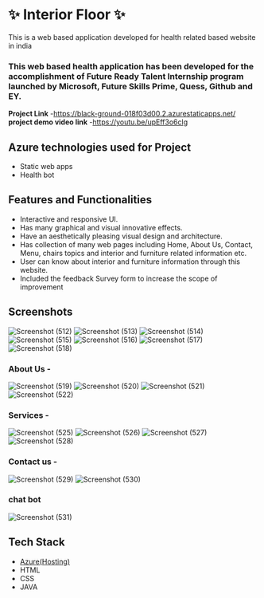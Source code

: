 # ✨  Interior Floor ✨

This is a web based application developed for health related based website in india

### This web based health application has been developed for the accomplishment of Future Ready Talent Internship program launched by Microsoft, Future Skills Prime, Quess, Github and EY.


**Project Link** -https://black-ground-018f03d00.2.azurestaticapps.net/
**project demo video link** -https://youtu.be/upEff3o6clg 

## Azure technologies used for Project

- Static web apps
- Health bot

## Features and Functionalities 

- Interactive and responsive UI.
- Has many graphical and visual innovative effects.
- Have an aesthetically pleasing visual design and architecture.
- Has collection of many web pages including Home, About Us, Contact, Menu, chairs topics and interior and furniture related information etc.
- User can know about interior and furniture information through this website.
- Included the feedback Survey form to increase the scope of improvement

## Screenshots
  

![Screenshot (512)](https://user-images.githubusercontent.com/117892141/205898110-14468090-3b1c-40f7-b8f3-4a310a0af33b.png)
![Screenshot (513)](https://user-images.githubusercontent.com/117892141/205898113-1d3aaebf-ca07-4806-99a5-1932a4aa0d08.png)
![Screenshot (514)](https://user-images.githubusercontent.com/117892141/205898115-3689a1c8-cd95-497f-9ce3-d1f9a7ae9552.png)
![Screenshot (515)](https://user-images.githubusercontent.com/117892141/205898124-65e16802-0bd7-4284-988e-4e648d95e0b9.png)
![Screenshot (516)](https://user-images.githubusercontent.com/117892141/205898131-e0684287-6978-449a-8c93-a9ba97c5aef8.png)
![Screenshot (517)](https://user-images.githubusercontent.com/117892141/205898231-a30f828b-ba1a-45ee-8f1e-4ee1e7e6d367.png)
![Screenshot (518)](https://user-images.githubusercontent.com/117892141/205898263-884122f0-9159-4e74-b0f6-3b284760858a.png)

### About Us -
![Screenshot (519)](https://user-images.githubusercontent.com/117892141/205898755-45ac60d1-ac6c-4686-9237-a044e1ec10e1.png)
![Screenshot (520)](https://user-images.githubusercontent.com/117892141/205898761-1fb5d1ff-3453-44bd-954c-7002dfbb9ee2.png)
![Screenshot (521)](https://user-images.githubusercontent.com/117892141/205898763-280d916f-b1b7-4332-8ade-0b93cbf48df8.png)
![Screenshot (522)](https://user-images.githubusercontent.com/117892141/205898766-41ca9b6d-f888-48a7-a1e7-09799734c08a.png)

### Services -
![Screenshot (525)](https://user-images.githubusercontent.com/117892141/205899264-9103b241-f04e-4eea-8a29-7e594d081672.png)
![Screenshot (526)](https://user-images.githubusercontent.com/117892141/205899270-3f3845ae-01d9-49c0-9338-6ab0b8240c1c.png)
![Screenshot (527)](https://user-images.githubusercontent.com/117892141/205899275-2db31571-547d-42e3-9ff9-49f88dd2f413.png)
![Screenshot (528)](https://user-images.githubusercontent.com/117892141/205899276-a92acc85-f3fd-4a1a-a94d-c1b2b2ac66be.png)

### Contact us -
![Screenshot (529)](https://user-images.githubusercontent.com/117892141/205899606-57d52cf6-7c6d-4fc3-80bb-c2f5f9b43f77.png)
![Screenshot (530)](https://user-images.githubusercontent.com/117892141/205899616-d641bb06-27c0-4c99-a883-374c965b770e.png)

### chat bot
![Screenshot (531)](https://user-images.githubusercontent.com/117892141/205899847-89aa3a89-451c-4fa0-a223-9f606496c7ce.png)

## Tech Stack 

- [Azure(Hosting)](https://azure.microsoft.com/en-in/features/azure-portal/)
- HTML
- CSS
- JAVA


